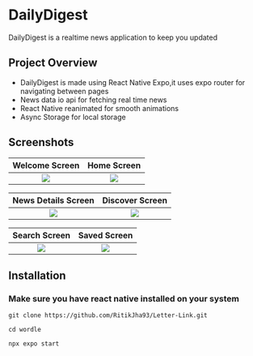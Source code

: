 # DailyDigest

DailyDigest is a realtime news application to keep you updated

## Project Overview

- DailyDigest is made using React Native Expo,it uses expo router for navigating between pages
- News data io api for fetching real time news
- React Native reanimated for smooth animations
- Async Storage for local storage

## Screenshots

Welcome Screen             |  Home Screen
:-------------------------:|:-------------------------:
![]("/assets/images/welcome.jpeg")  |  ![]("/assets/images/news_home_screen.jpeg)

News Details Screen             |  Discover Screen
:-------------------------:|:-------------------------:
![]("/assets/images/news_detail_screen.jpeg")  |  ![]("/assets/images/discover_screen.jpeg)

Search Screen             |  Saved Screen
:-------------------------:|:-------------------------:
![]("/assets/images/search_screen.jpeg")  |  ![]("/assets/images/saved_screen.jpeg)

## Installation

### Make sure you have react native installed on your system

```
git clone https://github.com/RitikJha93/Letter-Link.git

cd wordle

npx expo start